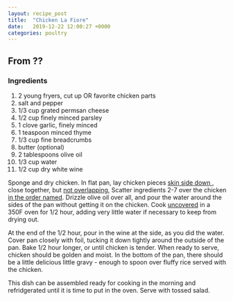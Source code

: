 ```yaml
---
layout: recipe_post
title:  "Chicken La Fiore"
date:   2019-12-22 12:00:27 +0000
categories: poultry
---
```


## From ??
### Ingredients
1. 2 young fryers, cut up OR favorite chicken parts
2. salt and pepper
3.  1/3 cup grated permsan cheese
4. 1/2 cup finely minced parsley
5. 1 clove garlic, finely minced
6. 1 teaspoon minced thyme
7. 1/3 cup fine breadcrumbs
8. butter (optional)
9. 2 tablespoons olive oil
10. 1/3 cup water
11. 1/2 cup dry white wine


Sponge and dry chicken. In flat pan, lay chicken pieces <u>skin side down </u>, close together, but <u>not overlapping</u>, Scatter ingredients 2-7 over the chicken <u>in the order named</u>. Drizzle olive oil over all, and pour the water around the sides of the pan without getting it on the chicken. Cook <u>uncovered</u> in a 350F oven for 1/2 hour, adding very little water if necessary to keep from drying out.

 At the end of the 1/2 hour, pour in the wine at the side, as you did the water. Cover pan closely with foil, tucking it down tightly around the outside of the pan. Bake 1/2 hour longer, or until chicken is tender.</b>
When ready to serve, chicken should be golden and moist. In the bottom of the pan, there should be a little delicious little gravy - enough to spoon over fluffy rice served with the chicken.

This dish can be assembled ready for cooking in the morning and refridgerated until it is time to put in the oven. Serve with tossed salad.
